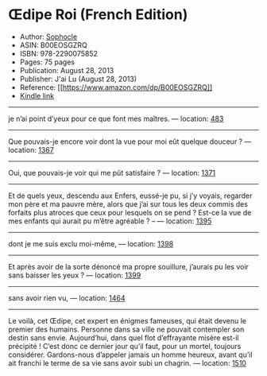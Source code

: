 # Œdipe Roi (French Edition)

* Author: [Sophocle](https://www.amazon.com/Sophocle/e/B007ZJSNBW/ref=dp_byline_cont_ebooks_1)
* ASIN: B00EOSGZRQ
* ISBN: 978-2290075852
* Pages: 75 pages
* Publication: August 28, 2013
* Publisher: J'ai Lu (August 28, 2013)
* Reference: [[https://www.amazon.com/dp/B00EOSGZRQ]]
* [Kindle link](kindle://book?action=open&asin=B00EOSGZRQ)


---
je n’ai point d’yeux pour ce que font mes maîtres. — location: [483](kindle://book?action=open&asin=B00EOSGZRQ&location=483)

---
Que pouvais-je encore voir dont la vue pour moi eût quelque douceur ? — location: [1367](kindle://book?action=open&asin=B00EOSGZRQ&location=1367)

---
Oui, que pouvais-je voir qui me pût satisfaire ? — location: [1371](kindle://book?action=open&asin=B00EOSGZRQ&location=1371)

---
Et de quels yeux, descendu aux Enfers, eussé-je pu, si j’y voyais, regarder mon père et ma pauvre mère, alors que j’ai sur tous les deux commis des forfaits plus atroces que ceux pour lesquels on se pend ? Est-ce la vue de mes enfants qui aurait pu m’être agréable ? – — location: [1395](kindle://book?action=open&asin=B00EOSGZRQ&location=1395)

---
dont je me suis exclu moi-même, — location: [1398](kindle://book?action=open&asin=B00EOSGZRQ&location=1398)

---
Et après avoir de la sorte dénoncé ma propre souillure, j’aurais pu les voir sans baisser les yeux ? — location: [1399](kindle://book?action=open&asin=B00EOSGZRQ&location=1399)

---
sans avoir rien vu, — location: [1464](kindle://book?action=open&asin=B00EOSGZRQ&location=1464)

---
Le voilà, cet Œdipe, cet expert en énigmes fameuses, qui était devenu le premier des humains. Personne dans sa ville ne pouvait contempler son destin sans envie. Aujourd’hui, dans quel flot d’effrayante misère est-il précipité ! C’est donc ce dernier jour qu’il faut, pour un mortel, toujours considérer. Gardons-nous d’appeler jamais un homme heureux, avant qu’il ait franchi le terme de sa vie sans avoir subi un chagrin. — location: [1510](kindle://book?action=open&asin=B00EOSGZRQ&location=1510)

